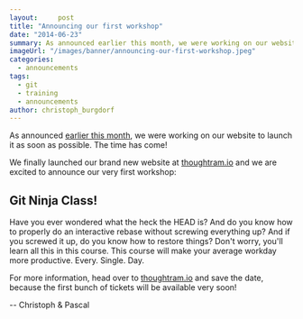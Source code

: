 ```yaml
---
layout:     post
title: "Announcing our first workshop"
date: "2014-06-23"
summary: As announced earlier this month, we were working on our website to launch it as soon as possible. The time has come!
imageUrl: "/images/banner/announcing-our-first-workshop.jpeg"
categories: 
  - announcements
tags:
  - git
  - training
  - announcements
author: christoph_burgdorf
---
```


As announced [earlier this month](/posts/we-are-thoughtram), we were working on our website to launch it as soon as possible. The time has come!

We finally launched our brand new website at [thoughtram.io](http://thoughtram.io) and we are excited to announce our very first workshop: 

## Git Ninja Class!

Have you ever wondered what the heck the HEAD is? And do you know how to properly do an interactive rebase without screwing everything up? And if you screwed it up, do you know how to restore things? Don't worry, you'll learn all this in this course. This course will make your average workday more productive. Every. Single. Day.

For more information, head over to [thoughtram.io](http://thoughtram.io) and save the date, because the first bunch of tickets will be available very soon!

-- Christoph & Pascal
